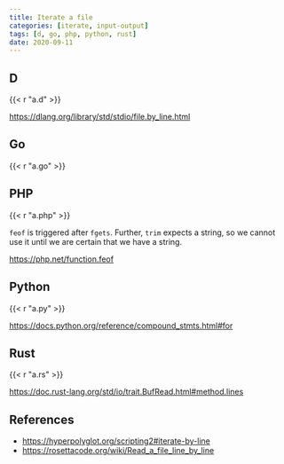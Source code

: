 ```yaml
---
title: Iterate a file
categories: [iterate, input-output]
tags: [d, go, php, python, rust]
date: 2020-09-11
---
```


## D

{{< r "a.d" >}}

<https://dlang.org/library/std/stdio/file.by_line.html>

## Go

{{< r "a.go" >}}

## PHP

{{< r "a.php" >}}

`feof` is triggered after `fgets`. Further, `trim` expects a string, so we
cannot use it until we are certain that we have a string.

<https://php.net/function.feof>

## Python

{{< r "a.py" >}}

<https://docs.python.org/reference/compound_stmts.html#for>

## Rust

{{< r "a.rs" >}}

<https://doc.rust-lang.org/std/io/trait.BufRead.html#method.lines>

## References

- <https://hyperpolyglot.org/scripting2#iterate-by-line>
- <https://rosettacode.org/wiki/Read_a_file_line_by_line>
